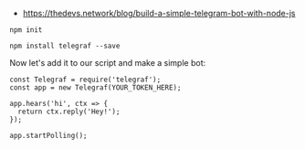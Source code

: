 - https://thedevs.network/blog/build-a-simple-telegram-bot-with-node-js

```
npm init

npm install telegraf --save  
```
Now let's add it to our script and make a simple bot:
```
const Telegraf = require('telegraf');
const app = new Telegraf(YOUR_TOKEN_HERE);

app.hears('hi', ctx => {
  return ctx.reply('Hey!');
});

app.startPolling();
```
